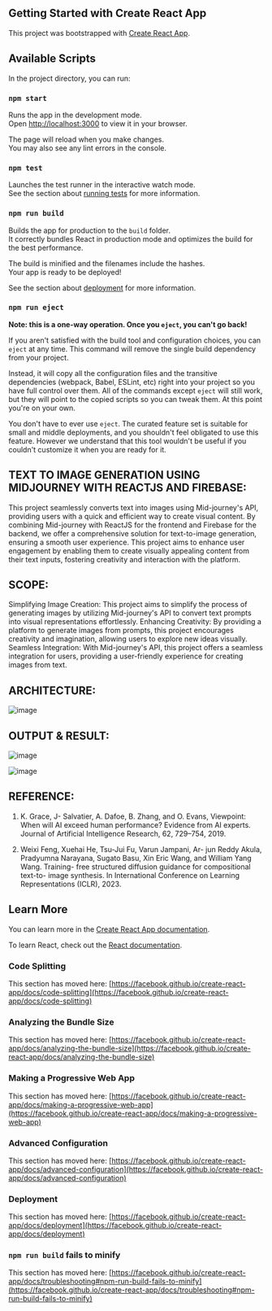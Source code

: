 ## Getting Started with Create React App

This project was bootstrapped with [Create React App](https://github.com/facebook/create-react-app).

## Available Scripts

In the project directory, you can run:

### `npm start`

Runs the app in the development mode.\
Open [http://localhost:3000](http://localhost:3000) to view it in your browser.

The page will reload when you make changes.\
You may also see any lint errors in the console.

### `npm test`

Launches the test runner in the interactive watch mode.\
See the section about [running tests](https://facebook.github.io/create-react-app/docs/running-tests) for more information.

### `npm run build`

Builds the app for production to the `build` folder.\
It correctly bundles React in production mode and optimizes the build for the best performance.

The build is minified and the filenames include the hashes.\
Your app is ready to be deployed!

See the section about [deployment](https://facebook.github.io/create-react-app/docs/deployment) for more information.

### `npm run eject`

**Note: this is a one-way operation. Once you `eject`, you can't go back!**

If you aren't satisfied with the build tool and configuration choices, you can `eject` at any time. This command will remove the single build dependency from your project.

Instead, it will copy all the configuration files and the transitive dependencies (webpack, Babel, ESLint, etc) right into your project so you have full control over them. All of the commands except `eject` will still work, but they will point to the copied scripts so you can tweak them. At this point you're on your own.

You don't have to ever use `eject`. The curated feature set is suitable for small and middle deployments, and you shouldn't feel obligated to use this feature. However we understand that this tool wouldn't be useful if you couldn't customize it when you are ready for it.

## TEXT TO IMAGE GENERATION USING MIDJOURNEY WITH REACTJS AND FIREBASE:

This  project seamlessly converts text into images using Mid-journey's API, providing users with a quick and efficient way to create visual content.
By combining Mid-journey with ReactJS for the frontend and Firebase for the backend, we offer a comprehensive solution for text-to-image generation, ensuring a smooth user experience.
This project aims to enhance user engagement by enabling them to create visually appealing content from their text inputs, fostering creativity and interaction with the platform.

## SCOPE:

Simplifying Image Creation: This project aims to simplify the process of generating images by utilizing Mid-journey's API to convert text prompts into visual representations effortlessly.
Enhancing Creativity: By providing a platform to generate images from prompts, this project encourages creativity and imagination, allowing users to explore new ideas visually.
Seamless Integration: With Mid-journey's API, this project offers a seamless integration for users, providing a user-friendly experience for creating images from text.

## ARCHITECTURE:

![image](https://github.com/2002-vetrivel/Text-to-image-generation-using-midjourney-with-reactjs-and-firebase/assets/95219637/57300a18-2974-4613-aaa9-e2e82c77fe8a)

## OUTPUT & RESULT: 

![image](https://github.com/2002-vetrivel/Text-to-image-generation-using-midjourney-with-reactjs-and-firebase/assets/95219637/5ee29879-62b2-4a32-9660-f54d63b0161e)

![image](https://github.com/2002-vetrivel/Text-to-image-generation-using-midjourney-with-reactjs-and-firebase/assets/95219637/caef977f-ede0-4b77-a4f7-b6e80c19d1b0)

## REFERENCE:

1. K. Grace, J- Salvatier, A. Dafoe, B. Zhang, and O. Evans, Viewpoint: When will AI exceed human performance? Evidence from AI experts. Journal of Artificial Intelligence Research, 62, 729–754, 2019. 

2. Weixi Feng, Xuehai He, Tsu-Jui Fu, Varun Jampani, Ar- jun Reddy Akula, Pradyumna Narayana, Sugato Basu, Xin Eric Wang, and William Yang Wang. Training- free structured diffusion guidance for compositional text-to- image synthesis. In International Conference on Learning Representations (ICLR), 2023. 


## Learn More

You can learn more in the [Create React App documentation](https://facebook.github.io/create-react-app/docs/getting-started).

To learn React, check out the [React documentation](https://reactjs.org/).

### Code Splitting

This section has moved here: [https://facebook.github.io/create-react-app/docs/code-splitting](https://facebook.github.io/create-react-app/docs/code-splitting)

### Analyzing the Bundle Size

This section has moved here: [https://facebook.github.io/create-react-app/docs/analyzing-the-bundle-size](https://facebook.github.io/create-react-app/docs/analyzing-the-bundle-size)

### Making a Progressive Web App

This section has moved here: [https://facebook.github.io/create-react-app/docs/making-a-progressive-web-app](https://facebook.github.io/create-react-app/docs/making-a-progressive-web-app)

### Advanced Configuration

This section has moved here: [https://facebook.github.io/create-react-app/docs/advanced-configuration](https://facebook.github.io/create-react-app/docs/advanced-configuration)

### Deployment

This section has moved here: [https://facebook.github.io/create-react-app/docs/deployment](https://facebook.github.io/create-react-app/docs/deployment)

### `npm run build` fails to minify

This section has moved here: [https://facebook.github.io/create-react-app/docs/troubleshooting#npm-run-build-fails-to-minify](https://facebook.github.io/create-react-app/docs/troubleshooting#npm-run-build-fails-to-minify)
